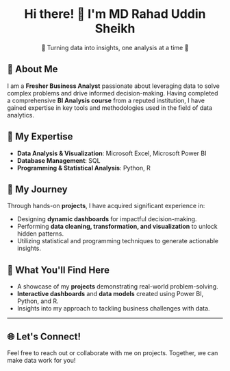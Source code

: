 <h1 align="center">Hi there! 👋 I'm MD Rahad Uddin Sheikh</h1>
<p align="center">🚀 Turning data into insights, one analysis at a time 🚀</p>

<h2>🌟 About Me</h2>

<p>
I am a <strong>Fresher Business Analyst</strong> passionate about leveraging data to solve complex problems and drive informed decision-making. Having completed a comprehensive <strong>BI Analysis course</strong> from a reputed institution, I have gained expertise in key tools and methodologies used in the field of data analytics.
</p>

<h2>💼 My Expertise</h2>

<ul>
  <li><strong>Data Analysis & Visualization</strong>: Microsoft Excel, Microsoft Power BI</li>
  <li><strong>Database Management</strong>: SQL</li>
  <li><strong>Programming & Statistical Analysis</strong>: Python, R</li>
</ul>

<h2>🎯 My Journey</h2>

<p>Through hands-on <strong>projects</strong>, I have acquired significant experience in:</p>
<ul>
  <li>Designing <strong>dynamic dashboards</strong> for impactful decision-making.</li>
  <li>Performing <strong>data cleaning, transformation, and visualization</strong> to unlock hidden patterns.</li>
  <li>Utilizing statistical and programming techniques to generate actionable insights.</li>
</ul>

<h2>📂 What You'll Find Here</h2>

<ul>
  <li>A showcase of my <strong>projects</strong> demonstrating real-world problem-solving.</li>
  <li><strong>Interactive dashboards</strong> and <strong>data models</strong> created using Power BI, Python, and R.</li>
  <li>Insights into my approach to tackling business challenges with data.</li>
</ul>

---

<h2>🌐 Let's Connect!</h2>

<p>
Feel free to reach out or collaborate with me on projects. Together, we can make data work for you!
</p>
